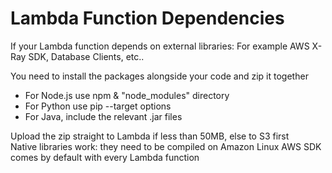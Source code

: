 # Lambda Function Dependencies

If your Lambda function depends on external libraries:
For example AWS X-Ray SDK, Database Clients, etc..

You need to install the packages alongside your code and zip it together
- For Node.js use npm & "node_modules" directory
- For Python use pip --target options
- For Java, include the relevant .jar files

Upload the zip straight to Lambda if less than 50MB, else to S3 first   
Native libraries work: they need to be compiled on Amazon Linux
AWS SDK comes by default with every Lambda function 
